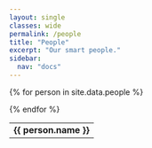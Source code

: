 ```yaml
---
layout: single
classes: wide
permalink: /people
title: "People"
excerpt: "Our smart people."
sidebar:
  nav: "docs"
---
```


<table style="width:100%">

{% for person in site.data.people %}

<tr>
  <td>
   <b>{{ person.name }}</b>
   <a href="https://www.linkedin.com/in/{{ person.linkedin }}">
    <i class="fab fa-fw fa-linkedin" aria-hidden="true"></i>
   </a>
  </td>
  </tr>
{% endfor %}

</table>
